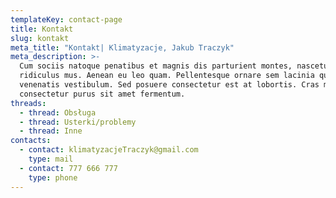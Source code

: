 ```yaml
---
templateKey: contact-page
title: Kontakt
slug: kontakt
meta_title: "Kontakt| Klimatyzacje, Jakub Traczyk"
meta_description: >-
  Cum sociis natoque penatibus et magnis dis parturient montes, nascetur
  ridiculus mus. Aenean eu leo quam. Pellentesque ornare sem lacinia quam
  venenatis vestibulum. Sed posuere consectetur est at lobortis. Cras mattis
  consectetur purus sit amet fermentum.
threads:
  - thread: Obsługa
  - thread: Usterki/problemy
  - thread: Inne
contacts:
  - contact: klimatyzacjeTraczyk@gmail.com
    type: mail
  - contact: 777 666 777
    type: phone
---
```

